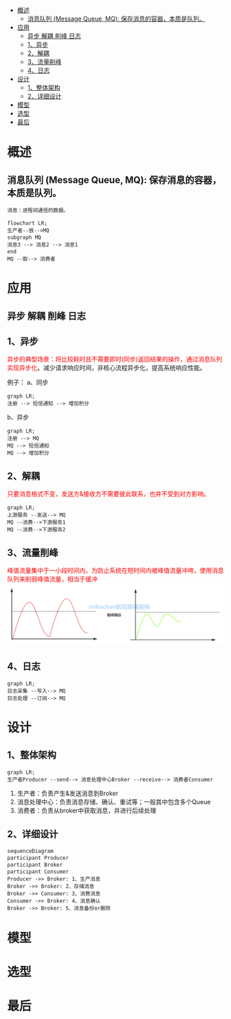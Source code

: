 
<!-- @import "[TOC]" {cmd="toc" depthFrom=1 depthTo=6 orderedList=false} -->

<!-- code_chunk_output -->

- [概述](#概述)
  - [消息队列 (Message Queue, MQ): 保存消息的容器，本质是队列。](#消息队列-message-queue-mq-保存消息的容器本质是队列)
- [应用](#应用)
  - [异步 解耦 削峰 日志](#异步-解耦-削峰-日志)
  - [1、异步](#1异步)
  - [2、解耦](#2解耦)
  - [3、流量削峰](#3流量削峰)
  - [4、日志](#4日志)
- [设计](#设计)
  - [1、整体架构](#1整体架构)
  - [2、详细设计](#2详细设计)
- [模型](#模型)
- [选型](#选型)
- [最后](#最后)

<!-- /code_chunk_output -->

# 概述
## 消息队列 (Message Queue, MQ): 保存消息的容器，本质是队列。
    消息：进程间通信的数据。
```mermaid
flowchart LR;
生产者--放-->MQ
subgraph MQ
消息3 --> 消息2 --> 消息1
end
MQ --取--> 消费者
```
# 应用
## 异步 解耦 削峰 日志
## 1、异步
<font style="color:red">异步的典型场景：将比较耗时且不需要即时(同步)返回结果的操作，通过消息队列实现异步化</font>。减少请求响应时间，非核心流程异步化，提高系统响应性能。

例子：
a、同步
```mermaid
graph LR;
注册 --> 短信通知 --> 增加积分
```
b、异步
```mermaid
graph LR;
注册 --> MQ
MQ --> 短信通知
MQ --> 增加积分
```
## 2、解耦
<font color="red">只要消息格式不变，发送方&接收方不需要彼此联系，也并不受到对方影响。</font>
```mermaid
graph LR;
上游服务 --发送--> MQ
MQ --消费-->下游服务1
MQ --消费-->下游服务2
```
## 3、流量削峰
<font color="red">峰值流量集中于一小段时间内，为防止系统在短时间内被峰值流量冲垮，使用消息队列来削弱峰值流量，相当于缓冲</font>
![削峰](../../../Assert/Images/削峰.png)

## 4、日志
```mermaid
graph LR;
日志采集 --写入--> MQ
日志处理 --订阅--> MQ
```
# 设计
## 1、整体架构
```mermaid
graph LR;
生产者Producer --send--> 消息处理中心Broker --receive--> 消费者Consumer
```
1. 生产者：负责产生&发送消息到Broker
2. 消息处理中心：负责消息存储、确认、重试等；一般其中包含多个Queue
3. 消费者：负责从broker中获取消息，并进行后续处理

## 2、详细设计
```mermaid
sequenceDiagram
participant Producer
participant Broker
participant Consumer
Producer ->> Broker: 1、生产消息
Broker ->> Broker: 2、存储消息
Broker ->> Consumer: 3、消费消息
Consumer ->> Broker: 4、消息确认
Broker ->> Broker: 5、消息备份or删除
```
# 模型
# 选型
# 最后